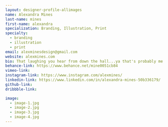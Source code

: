 ```yaml
---
layout: designer-profile-allimages
name: Alexandra Mines
last-name: mines
first-name: alexandra
specialization: Branding, Illustration, Print
specialty:
  - branding
  - illustration
  - print
email: alexminesdesign@gmail.com
website: alexmines.com
bio: That laughing you hear from down the hall...ya that's probably me.
behance-link: https://www.behance.net/mine0051cb84
vimeo-link:
instagram-link: https://www.instagram.com/alexmines/
linkedin-link: https://www.linkedin.com/in/alexandra-mines-50b336179/
github-link:
dribbble-link:

image:
  - image-1.jpg
  - image-2.jpg
  - image-3.jpg
  - image-4.jpg
---
```

